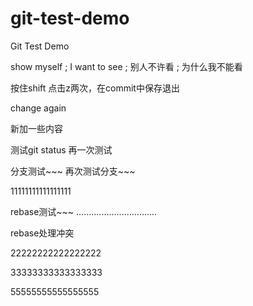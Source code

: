 # git-test-demo
Git Test Demo

show myself ; I want to see ; 别人不许看 ; 为什么我不能看

按住shift 点击z两次，在commit中保存退出 

change again

新加一些内容

测试git status
再一次测试

分支测试~~~
再次测试分支~~~

11111111111111111

rebase测试~~~
................................

rebase处理冲突

22222222222222222

33333333333333333







55555555555555555